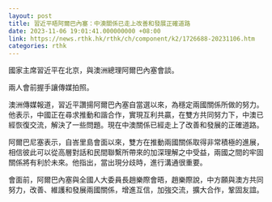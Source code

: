 ```yaml
---
layout: post
title: 習近平晤阿爾巴內塞：中澳關係已走上改善和發展正確道路
date: 2023-11-06 19:01:41.000000000 +08:00
link: https://news.rthk.hk/rthk/ch/component/k2/1726688-20231106.htm
categories: rthk
---
```


國家主席習近平在北京，與澳洲總理阿爾巴內塞會談。

兩人會前握手讓傳媒拍照。

澳洲傳媒報道，習近平讚揚阿爾巴內塞自當選以來，為穩定兩國關係所做的努力。他表示，中國正在尋求推動和諧合作，實現互利共贏，在雙方共同努力下，中澳已經恢復交流，解決了一些問題。現在中澳關係已經走上了改善和發展的正確道路。

阿爾巴尼塞表示，自峇里島會面以來，雙方在推動兩國關係取得非常積極的進展，相信彼此可以從高層對話和民間聯繫所帶來的加深理解之中受益，兩國之間的牢固關係將有利於未來。他指出，當出現分歧時，進行溝通很重要。

會面前，阿爾巴內塞與全國人大委員長趙樂際會晤，趙樂際說，中方願與澳方共同努力，改善、維護和發展兩國關係，增進互信，加強交流，擴大合作，鞏固友誼。
